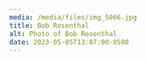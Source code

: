 ```yaml
---
media: /media/files/img_5066.jpg
title: Bob Rosenthal
alt: Photo of Bob Rosenthal
date: 2023-05-05T13:07:00-0500
---
```

